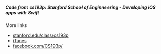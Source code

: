 ##### Code from cs193p: Stanford School of Enginneering - Developing iOS apps with Swift
More links
* [stanford.edu/class/cs193p][stanford]
* [iTunes][itunes]
* [facebook.com/CS193p/][facebook]

[stanford]:http://www.stanford.edu/class/cs193p/cgi-bin/drupal/
[itunes]:https://itunes.apple.com/us/course/developing-ios-8-apps-swift/id961180099
[facebook]:https://www.facebook.com/CS193p/
